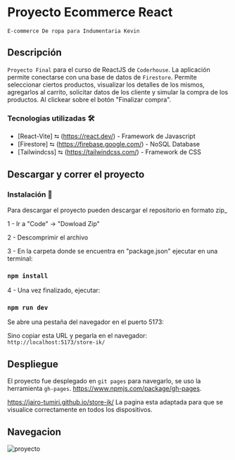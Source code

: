 # Proyecto Ecommerce React

`E-commerce De ropa para Indumentaria Kevin`

## Descripción

`Proyecto Final` para el curso de ReactJS de `Coderhouse`.
La aplicación permite conectarse con una base de datos de `Firestore`.
Permite seleccionar ciertos productos, visualizar los detalles de los mismos, agregarlos al carrito, solicitar datos de los cliente y simular la compra de los productos. Al clickear sobre el botón "Finalizar compra".

### Tecnologias utilizadas 🛠️

- [React-Vite] ⮀ (https://react.dev/) - Framework de Javascript
- [Firestore] ⮀ (https://firebase.google.com/) - NoSQL Database
- [Tailwindcss] ⮀ (https://tailwindcss.com/) - Framework de CSS


## Descargar y correr el proyecto

### Instalación 🔧

Para descargar el proyecto pueden descargar el repositorio en formato zip_

1 - Ir a "Code" -> "Dowload Zip"

2 - Descomprimir el archivo

3 - En la carpeta donde se encuentra en "package.json" ejecutar en una terminal:

### `npm install`

4 - Una vez finalizado, ejecutar:

### `npm run dev`

Se abre una pestaña del navegador en el puerto 5173:

Sino copiar esta URL y pegarla en el navegador: `http://localhost:5173/store-ik/`

## Despliegue

El proyecto fue desplegado en `git pages` para navegarlo, se uso la herramienta `gh-pages`.
https://www.npmjs.com/package/gh-pages.

https://jairo-tumiri.github.io/store-ik/ La pagina esta adaptada para que se visualice correctamente en todos los dispositivos.

## Navegacion



![proyecto](https://raw.githubusercontent.com/Jairo-Tumiri/store-ik/main/src/asset/video/gif.gif)

